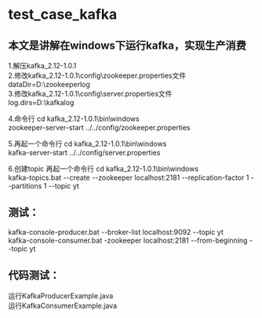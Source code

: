 # test_case_kafka
<h2>本文是讲解在windows下运行kafka，实现生产消费</h2>

1.解压kafka_2.12-1.0.1</br>
2.修改kafka_2.12-1.0.1\config\zookeeper.properties文件</br>
dataDir=D:\zookeeperlog</br>
3.修改kafka_2.12-1.0.1\config\server.properties文件</br>
log.dirs=D:\kafkalog</br>

4.命令行 cd kafka_2.12-1.0.1\bin\windows</br>
zookeeper-server-start ../../config/zookeeper.properties</br>

5.再起一个命令行 cd kafka_2.12-1.0.1\bin\windows</br>
kafka-server-start ../../config/server.properties</br>


6.创建topic 再起一个命令行 cd kafka_2.12-1.0.1\bin\windows</br>
kafka-topics.bat --create --zookeeper localhost:2181 --replication-factor 1 --partitions 1 --topic yt</br>


<h2>测试：</h2>
kafka-console-producer.bat --broker-list localhost:9092 --topic yt</br>
kafka-console-consumer.bat -zookeeper localhost:2181 --from-beginning --topic yt</br>


<h2>代码测试：</h2>
运行KafkaProducerExample.java</br>
运行KafkaConsumerExample.java </br>

